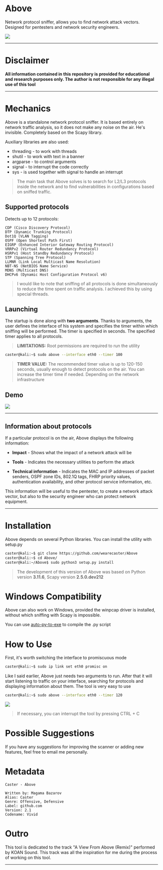 # Above

Network protocol sniffer, allows you to find network attack vectors. 
Designed for pentesters and network security engineers.

![](/logo/above_logo.png)

---

# Disclaimer

**All information contained in this repository is provided for educational and research purposes only. The author is not responsible for any illegal use of this tool**

---

# Mechanics

Above is a standalone network protocol sniffer. It is based entirely on network traffic analysis, so it does not make any noise on the air. He's invisible. Completely based on the Scapy library.

Auxiliary libraries are also used:

- threading - to work with threads
- shutil - to work with text in a banner
- argparse - to control arguments
- signal - to interrupt the code correctly
- sys - is used together with signal to handle an interrupt

> The main task that Above solves is to search for L2/L3 protocols inside the network and to find vulnerabilities in configurations based on sniffed traffic.

## Supported protocols

Detects up to 12 protocols:

```
CDP (Cisco Discovery Protocol)
DTP (Dynamic Trunking Protocol) 
Dot1Q (VLAN Tagging)
OSPF (Open Shortest Path First)
EIGRP (Enhanced Interior Gateway Routing Protocol)
VRRPv2 (Virtual Router Redundancy Protocol)
HSRPv1 (Host Standby Redundancy Protocol)
STP (Spanning Tree Protocol)
LLMNR (Link Local Multicast Name Resolution)
NBT-NS (NetBIOS Name Service)
MDNS (Multicast DNS)
DHCPv6 (Dynamic Host Configuration Protocol v6)
```

> I would like to note that sniffing of all protocols is done simultaneously to reduce the time spent on traffic analysis. I achieved this by using special threads.

## Launching

The startup is done along with **two arguments**. Thanks to arguments, the user defines the interface of his system and specifies the timer within which sniffing will be performed. The timer is specified in seconds. The specified timer applies to all protocols.

> **LIMITATIONS:** Root permissions are required to run the utility

```bash
caster@kali:~$ sudo above --interface eth0 --timer 100
```

> **TIMER VALUE:** The recommended timer value is up to 120-150 seconds, usually enough to detect protocols on the air. You can increase the timer time if needed. Depending on the network infrastructure

## Demo

![](/demo/above_demo.gif)

---

## Information about protocols

If a particular protocol is on the air, Above displays the following information:

- **Impact** - Shows what the impact of a network attack will be

- **Tools** - Indicates the necessary utilities to perform the attack 

- **Technical information** - Indicates the MAC and IP addresses of packet senders, OSPF zone IDs, 802.1Q tags, FHRP priority values, authentication availability, and other protocol service information, etc. 

This information will be useful to the pentester, to create a network attack vector, but also to the security engineer who can protect network equipment.

---

# Installation

Above depends on several Python libraries. You can install the utility with setup.py

```bash
caster@kali:~$ git clone https://github.com/wearecaster/Above
caster@kali:~$ cd Above/
caster@kali:~/Above$ sudo python3 setup.py install 
```

> The development of this version of Above was based on Python version **3.11.6**, Scapy version **2.5.0.dev212**

# Windows Compatibility

Above can also work on Windows, provided the winpcap driver is installed, without which sniffing with Scapy is impossible.

You can use [auto-py-to-exe](https://pypi.org/project/auto-py-to-exe/) to compile the .py script

# How to Use

First, it's worth switching the interface to promiscuous mode

```bash
caster@kali:~$ sudo ip link set eth0 promisc on 
```

Like I said earlier, Above just needs two arguments to run. After that it will start listening to traffic on your interface, searching for protocols and displaying information about them. The tool is very easy to use

```bash
caster@kali:~$ sudo above --interface eth0 --timer 120
```
![](/screens/above_example.png)

> If necessary, you can interrupt the tool by pressing CTRL + C

# Possible Suggestions

If you have any suggestions for improving the scanner or adding new features, feel free to email me personally.

# Metadata

```
Caster - Above

Written by: Magama Bazarov
Alias: Caster
Genre: Offensive, Defensive
Label: github.com
Version: 2.1
Codename: Vivid
```

# Outro

This tool is dedicated to the track "A View From Above (Remix)" performed by KOAN Sound.
This track was all the inspiration for me during the process of working on this tool.

---

